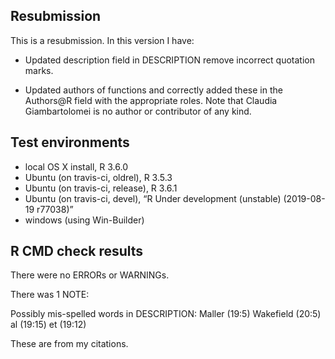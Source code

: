 ## Resubmission
This is a resubmission. In this version I have:

* Updated description field in DESCRIPTION remove incorrect quotation marks. 

* Updated authors of functions and correctly added these in the 
  Authors@R field with the appropriate roles. Note that Claudia 
  Giambartolomei is no author or contributor of any kind.

## Test environments

-   local OS X install, R 3.6.0
-   Ubuntu (on travis-ci, oldrel), R 3.5.3
-   Ubuntu (on travis-ci, release), R 3.6.1
-   Ubuntu (on travis-ci, devel), “R Under development (unstable)
    (2019-08-19 r77038)”
-   windows (using Win-Builder)

## R CMD check results

There were no ERRORs or WARNINGs.

There was 1 NOTE:

Possibly mis-spelled words in DESCRIPTION:
  Maller (19:5)
  Wakefield (20:5)
  al (19:15)
  et (19:12)
  
These are from my citations.

